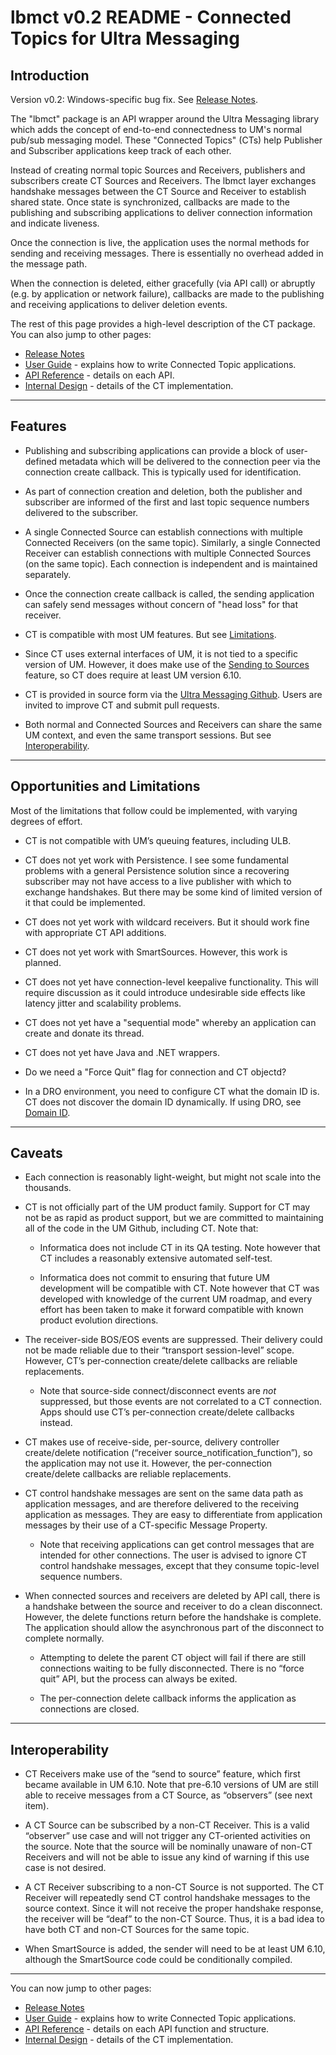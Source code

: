 # lbmct v0.2 README - Connected Topics for Ultra Messaging

## Introduction

Version v0.2: Windows-specific bug fix.  See [Release Notes](Release_notes.md).

The "lbmct" package is an API wrapper around the Ultra Messaging library which
adds the concept of end-to-end connectedness to UM's normal pub/sub messaging
model.
These "Connected Topics" (CTs) help Publisher and Subscriber applications
keep track of each other.

Instead of creating normal topic Sources and Receivers,
publishers and subscribers create CT Sources and Receivers.
The lbmct layer exchanges handshake messages between the CT Source and
Receiver to establish shared state.
Once state is synchronized, callbacks are made to the publishing and subscribing
applications to deliver connection information and indicate liveness.

Once the connection is live, the application uses the normal methods for
sending and receiving messages.
There is essentially no overhead added in the message path.

When the connection is deleted, either gracefully (via API call) or
abruptly (e.g. by application or network failure),
callbacks are made to the publishing and receiving applications to
deliver deletion events.

The rest of this page provides a high-level description of the CT package.
You can also jump to other pages:
* [Release Notes](Release_notes.md)
* [User Guide](Userguide.md) - explains how to write Connected
Topic applications.
* [API Reference](API.md) - details on each API.
* [Internal Design](Internal_Design.md) - details of the CT implementation.

---

## Features

* Publishing and subscribing applications can provide a block of user-defined
metadata which will be delivered to the connection peer via the connection
create callback.  This is typically used for identification.

* As part of connection creation and deletion, both the publisher and
subscriber are informed of the first and last topic sequence numbers
delivered to the subscriber.

* A single Connected Source can establish connections with
multiple Connected Receivers (on the same topic).
Similarly, a single Connected Receiver can establish connections with
multiple Connected Sources (on the same topic).
Each connection is independent and is maintained separately.

* Once the connection create callback is called, the sending application
can safely send messages without concern of "head loss" for that receiver.

* CT is compatible with most UM features.
But see [Limitations](#limitations).

* Since CT uses external interfaces of UM, it is not tied to a specific
version of UM.
However, it does make use of the [Sending to Sources](https://ultramessaging.github.io/currdoc/doc/Design/umfeatures.html#sendingtosources) feature,
so CT does require at least UM version 6.10.

* CT is provided in source form via the
[Ultra Messaging Github](https://github.com/UltraMessaging).
Users are invited to improve CT and submit pull requests.

* Both normal and Connected Sources and Receivers can share the same
UM context, and even the same transport sessions.
But see [Interoperability](#interoperability).

---

## Opportunities and Limitations

Most of the limitations that follow could be implemented,
with varying degrees of effort.

* CT is not compatible with UM’s queuing features, including ULB.

* CT does not yet work with Persistence.
I see some fundamental problems with a general Persistence solution since
a recovering subscriber may not have access to a live publisher with which
to exchange handshakes.
But there may be some kind of limited version of it that could be implemented.

* CT does not yet work with wildcard receivers.
But it should work fine with appropriate CT API additions.

* CT does not yet work with SmartSources.
However, this work is planned.

* CT does not yet have connection-level keepalive functionality.
This will require discussion as it could introduce undesirable side effects
like latency jitter and scalability problems.

* CT does not yet have a "sequential mode" whereby an application can
create and donate its thread.

* CT does not yet have Java and .NET wrappers.

* Do we need a "Force Quit" flag for connection and CT objectd?

* In a DRO environment, you need to configure CT what the domain ID is.
CT does not discover the domain ID dynamically.
If using DRO, see [Domain ID](Domain_ID.md).

---

## Caveats

* Each connection is reasonably light-weight, but might not scale into
the thousands.

* CT is not officially part of the UM product family.
Support for CT may not be as rapid as product support,
but we are committed to maintaining all of the code in the UM Github,
including CT.
Note that:

   * Informatica does not include CT in its QA testing.
Note however that CT includes a reasonably extensive automated self-test.

   * Informatica does not commit to ensuring that future UM development will
be compatible with CT.
Note however that CT was developed with knowledge of the current UM roadmap,
and every effort has been taken to make it forward compatible with known
product evolution directions.

* The receiver-side BOS/EOS events are suppressed.
Their delivery could not be made reliable due to their
“transport session-level” scope.
However, CT’s per-connection create/delete callbacks are reliable
replacements.

   * Note that source-side connect/disconnect events are *not* suppressed,
but those events are not correlated to a CT connection.
Apps should use CT’s per-connection create/delete callbacks instead.

* CT makes use of receive-side, per-source, delivery controller create/delete
notification (“receiver source_notification_function”),
so the application may not use it.
However, the per-connection create/delete callbacks are reliable replacements.

* CT control handshake messages are sent on the same data path as application
messages, and are therefore delivered to the receiving application as messages.
They are easy to differentiate from application messages by their use of a
CT-specific Message Property.

   * Note that receiving applications can get control messages that are
intended for other connections.
The user is advised to ignore CT control handshake messages,
except that they consume topic-level sequence numbers.

* When connected sources and receivers are deleted by API call,
there is a handshake between the source and receiver to do a clean disconnect.
However, the delete functions return before the handshake is complete.
The application should allow the asynchronous part of the disconnect to
complete normally.

   * Attempting to delete the parent CT object will fail if there are still
connections waiting to be fully disconnected.
There is no “force quit” API, but the process can always be exited.

   * The per-connection delete callback informs the application as
connections are closed.

---

## Interoperability

* CT Receivers make use of the “send to source” feature,
which first became available in UM 6.10.
Note that pre-6.10 versions of UM are still able to receive messages from
a CT Source, as “observers” (see next item).

* A CT Source can be subscribed by a non-CT Receiver.
This is a valid “observer” use case and will not trigger any CT-oriented
activities on the source.
Note that the source will be nominally unaware of non-CT Receivers and will
not be able to issue any kind of warning if this use case is not desired.

* A CT Receiver subscribing to a non-CT Source is not supported.
The CT Receiver will repeatedly send CT control handshake messages to the
source context.
Since it will not receive the proper handshake response,
the receiver will be “deaf” to the non-CT Source.
Thus, it is a bad idea to have both CT and non-CT Sources for the same topic.

* When SmartSource is added, the sender will need to be at least UM 6.10,
although the SmartSource code could be conditionally compiled.

---

You can now jump to other pages:
* [Release Notes](Release_notes.md)
* [User Guide](Userguide.md) - explains how to write Connected
Topic applications.
* [API Reference](API.md) - details on each API function and structure.
* [Internal Design](Internal_Design.md) - details of the CT implementation.
